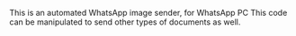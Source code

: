 This is an automated WhatsApp image sender, for WhatsApp PC
This code can be manipulated to send other types of documents as well.
